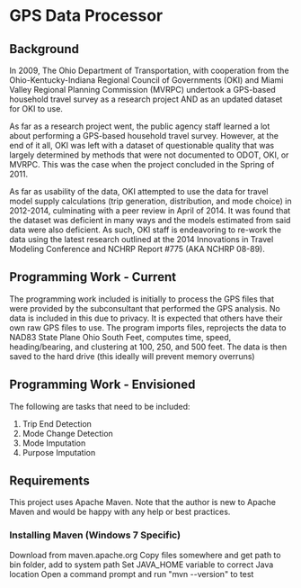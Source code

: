 # GPS Data Processor 

## Background 

In 2009, The Ohio Department of Transportation, with cooperation from the Ohio-Kentucky-Indiana Regional Council of Governments (OKI) and Miami Valley Regional Planning Commission (MVRPC) undertook a GPS-based household travel survey as a research project AND as an updated dataset for OKI to use.

As far as a research project went, the public agency staff learned a lot about performing a GPS-based household travel survey.  However, at the end of it all, OKI was left with a dataset of questionable quality that was largely determined by methods that were not documented to ODOT, OKI, or MVRPC.  This was the case when the project concluded in the Spring of 2011.

As far as usability of the data, OKI attempted to use the data for travel model supply calculations (trip generation, distribution, and mode choice) in 2012-2014, culminating with a peer review in April of 2014.  It was found that the dataset was deficient in many ways and the models estimated from said data were also deficient.  As such, OKI staff is endeavoring to re-work the data using the latest research outlined at the 2014 Innovations in Travel Modeling Conference and NCHRP Report #775 (AKA NCHRP 08-89).

## Programming Work - Current 

The programming work included is initially to process the GPS files that were provided by the subconsultant that performed the GPS analysis.  No data is included in this due to privacy.  It is expected that others have their own raw GPS files to use.  The program imports files, reprojects the data to NAD83 State Plane Ohio South Feet, computes time, speed, heading/bearing, and clustering at 100, 250, and 500 feet.  The data is then saved to the hard drive (this ideally will prevent memory overruns)

## Programming Work - Envisioned 

The following are tasks that need to be included:
1. Trip End Detection
2. Mode Change Detection
3. Mode Imputation
4. Purpose Imputation

## Requirements 

This project uses Apache Maven.  Note that the author is new to Apache Maven and would be happy with any help or best practices.

### Installing Maven (Windows 7 Specific) 

Download from maven.apache.org
Copy files somewhere and get path to bin folder, add to system path
Set JAVA_HOME variable to correct Java location
Open a command prompt and run "mvn --version" to test
